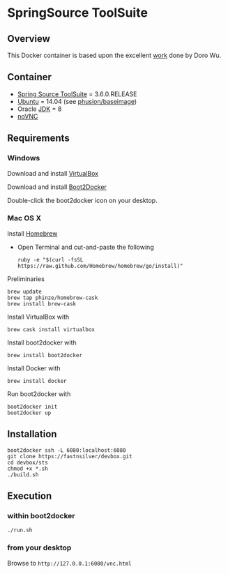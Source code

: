 # SpringSource ToolSuite

## Overview

This Docker container is based upon the excellent [work](https://github.com/fcwu/docker-ubuntu-vnc-desktop) done by Doro Wu.


## Container 
* [Spring Source ToolSuite](http://spring.io/tools/sts) = 3.6.0.RELEASE
* [Ubuntu](http://www.ubuntu.com/download) = 14.04 (see [phusion/baseimage](http://phusion.github.io/baseimage-docker/))
* Oracle [JDK](http://www.oracle.com/technetwork/java/javase/downloads/jdk8-downloads-2133151.html) = 8
* [noVNC](http://kanaka.github.io/noVNC/screenshots.html) 


## Requirements 

### Windows

Download and install [VirtualBox](http://download.virtualbox.org/virtualbox/4.3.12/VirtualBox-4.3.12-93733-Win.exe)

Download and install [Boot2Docker](https://github.com/boot2docker/windows-installer/releases/download/v1.1.1/docker-install.exe)

Double-click the boot2docker icon on your desktop.


### Mac OS X
Install [Homebrew](http://brew.sh/)

* Open Terminal and cut-and-paste the following

    `ruby -e "$(curl -fsSL https://raw.github.com/Homebrew/homebrew/go/install)"`

Preliminaries
    
    brew update
    brew tap phinze/homebrew-cask
    brew install brew-cask
    
Install VirtualBox with

    brew cask install virtualbox

Install boot2docker with

    brew install boot2docker
    
Install Docker with

    brew install docker
    
Run boot2docker with

    boot2docker init
    boot2docker up
    
    
## Installation

    boot2docker ssh -L 6080:localhost:6080
    git clone https://fastnsilver/devbox.git
    cd devbox/sts
    chmod +x *.sh
    ./build.sh 


## Execution 

### within boot2docker    
    
    ./run.sh

### from your desktop

Browse to `http://127.0.0.1:6080/vnc.html`


